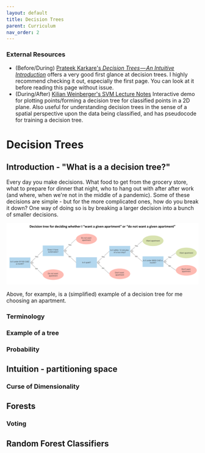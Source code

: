 ```yaml
---
layout: default
title: Decision Trees
parent: Curriculum
nav_order: 2
---
```

### External Resources
- (Before/During) [Prateek Karkare's _Decision Trees — An Intuitive Introduction_](https://www.kdnuggets.com/2019/02/decision-trees-introduction.html) offers a very good first glance at decision trees. I highly recommend checking it out, especially the first page. You can look at it before reading this page without issue.
- (During/After) [Kilian Weinberger's SVM Lecture Notes](https://www.cs.cornell.edu/courses/cs4780/2018fa/lectures/lecturenote09.html) Interactive demo for plotting points/forming a decision tree for classified points in a 2D plane. Also useful for understanding decision trees in the sense of a spatial perspective upon the data being classified, and has pseudocode for training a decision tree.

# Decision Trees
## Introduction - "What is a a decision tree?"
Every day you make decisions. What food to get from the grocery store, what to prepare for dinner that night, who to hang out with after after work (and where, when we're not in the middle of a pandemic). Some of these decisions are simple - but for the more complicated ones, how do you break it down? One way of doing so is by breaking a larger decision into a bunch of smaller decisions.

![Decision tree for getting an apartment](apartment_decision_tree.png)

Above, for example, is a (simplified) example of a decision tree for me choosing an apartment.
### Terminology
### Example of a tree
### Probability
## Intuition - partitioning space
### Curse of Dimensionality
## Forests
### Voting
## Random Forest Classifiers
